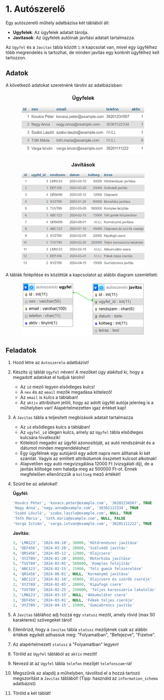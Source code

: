 # 1. Autószerelő

Egy autószerelő műhely adatbázisa két táblából áll:
   - **Ugyfelek**: Az ügyfelek adatait tárolja.
   - **Javitasok**: Az ügyfelek autóinak javítási adatait tartalmazza.

Az `Ugyfel` és a `Javitas` tábla között `1:N` kapcsolat van, mivel egy ügyfélhez több megrendelés is tartozhat, de minden javítás egy konkrét ügyfélhez kell tartozzon.

## Adatok

A következő adatokat szeretnénk tárolni az adatbázisban:

<h3 align="center"> Ügyfelek </h3>
<p align="center">
    <img src="kepek/ugyfel.png" width=400>
</p>

<h3 align="center"> Javítások </h3>
<p align="center">
    <img src="kepek/javitas.png" width=400>
</p>

A táblák felépítése és közöttük a kapcsolatot az alábbi diagram szemlélteti:
<p align="center">
    <img src="kepek/autoszerelo-diagram.png" width=400>
</p>

## Feladatok

1. Hozd létre az `Autoszerelo` adatbázist!
   
2. Készíts új táblát `Ugyfel` néven! A mezőket úgy alakítsd ki, hogy a megadott adatokat el tudjuk tárolni!
   - Az `id` mező legyen elsődleges kulcs!
   - A `nev` és az `email` mezők megadása kötelező!
   - Az `email` is kulcs a táblában!
   - Az `aktiv` attribútum jelöli, hogy az adott ügyfél autója jelenleg is a műhelyben van! Alapértelmezetten igaz értéket kap!
  
3. A `Javitas` tábla a teljesített megbízások adatait tartalmazza
   - Az `id` elsődleges kulcs a táblában!
   - Az `ugyfel_id` idegen kulcs, amely az `Ugyfel` tábla elsődleges kulcsára hivatkozik!
   - Kötelező megadni az ügyfél azonosítóját, az autó rendszámát és a dátumot minden megrendeléshez!
   - Egy ügyfélnek egy autójáról egy adott napra nem állítanak ki két számlát. Vagyis az említett attribútumok összetett kulcsot alkotnak!
   - Alapvetően egy autó megvizsgálása 12000 Ft (vizsgálati díj), de a javítás költsége nem haladja meg az 500000 Ft-ot. Ennek megfelelően ellenőrizzük a `koltseg` mező értékét!

4. Szúrd be az adatokat!
   
   **Ügyfél:**
    ```SQL
    'Kovács Péter', 'kovacs.peter@example.com', '36201234567', TRUE
    'Nagy Anna', 'nagy.anna@example.com', '36301122334', TRUE
    'Szabó László', 'szabo.laszlo@example.com', NULL, TRUE
    'Tóth Mária', 'toth.maria@example.com', NULL, FALSE
    'Varga István', 'varga.istvan@example.com', '36201111222', TRUE
    ```

    **Javítás:**
    ```SQL
    3, 'LMN123', '2024-04-10', 30000, 'Hűtőrendszer javítása'
    1, 'DEF456', '2024-03-20', 20000, 'Szélvédő javítás'
    4, 'QRS456', '2024-05-12', 12000, 'Olajcsere'
    2, 'XYZ789', '2024-01-20', 80000, 'Motorhiba javítása'
    5, 'TUV789', '2024-03-05', 500000, 'Komplex felújítás'
    1, 'ABC123', '2024-02-15', 15000, 'Téli gumik felszerelése'
    4, 'QRS456', '2024-06-01', NULL, 'Kormánymű javítása'
    1, 'ABC123', '2024-01-10', 45000, 'Olajcsere és szűrők cseréje'
    2, 'XYZ789', '2024-02-05', 20000, 'Kipufogó csere'
    5, 'TUV789', '2024-02-25', 250000, 'Teljes karosszéria lakatolás'
    3, 'LMN123', '2024-03-15', NULL, 'Akkumulátor csere'
    1, 'DEF456', '2024-03-01', NULL, 'Fékek teljes cseréje'
    2, 'XYZ789', '2024-04-15', 15000, 'Gumiabroncs javítás'
    ```

5. A `Javitas` táblához adj hozzá egy `statusz` mezőt, amely rövid (max 50 karakteres) szövegeket tárol!

6. Ellenőrizd, hogy a `Javitas` tábla `statusz` mezőjének csak az alábbi értékek egyikét adhassuk meg: "Folyamatban", "Befejezve", "Fizetve".

7. Az alapértelmezett `statusz` a "Folyamatban" legyen!

8. Töröld az `Ugyfel` táblából az `aktiv` mezőt!

9. Nevezd át az `Ugyfel` tábla `telefon` mezőjét `telefonszam`-ra!

10. Megszűnik az alapdíj a műhelyben, távolítsd el a hozzá tartozó megszorítást a `Javitas` táblából! (Tipp: használd az `information_schema` adatbázist)

11. Töröld a két táblát!
